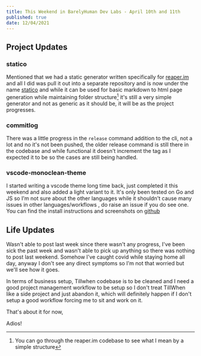 ```yaml
---
title: This Weekend in BarelyHuman Dev Labs - April 10th and 11th
published: true
date: 12/04/2021
---
```


## Project Updates

### statico

Mentioned that we had a static generator written specifically for [reaper.im](https://reaper.is) and all I did was pull it out into a separate
repository and is now under the name [statico](https://github.com/barelyhuman/statico) and while it can be used for basic markdown to html page
generation while maintaining folder structure[^1] it's still a very simple generator and not as generic as it should be, it will be as the project
progresses.

[^1]: You can go through the reaper.im codebase to see what I mean by a simple structure

### commitlog

There was a little progress in the `release` command addition to the cli, not a lot and no it's not been pushed, the older release command is still
there in the codebase and while functional it doesn't increment the tag as I expected it to be so the cases are still being handled.

### vscode-monoclean-theme

I started writing a vscode theme long time back, just completed it this weekend and also added a light variant to it. It's only been tested on Go and
JS so I'm not sure about the other languages while it shouldn't cause many issues in other languages/workflows , do raise an issue if you do see one.
You can find the install instructions and screenshots on [github](https://github.com/barelyhuman/vscode-monoclean-theme)

## Life Updates

Wasn't able to post last week since there wasn't any progress, I've been sick the past week and wasn't able to pick up anything so there was nothing
to post last weekend. Somehow I've caught covid while staying home all day, anyway I don't see any direct symptoms so I'm not that worried but we'll
see how it goes.

In terms of business setup, Tillwhen codebase is to be cleaned and I need a good project management workflow to be setup so I don't treat TillWhen
like a side project and just abandon it, which will definitely happen if I don't setup a good workflow forcing me to sit and work on it.

That's about it for now,

Adios!
